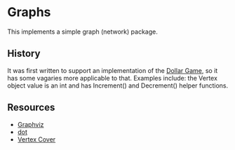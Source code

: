 # Graphs

This implements a simple graph (network) package.

## History

It was first written to support an implementation of the [Dollar Game](https://drive.google.com/file/d/1RMmfJ_0E6Gy-R6a59mkR_donKzSNHxJq/view), so it has some vagaries more applicable to that. Examples include: the Vertex object value is an int and has Increment() and Decrement() helper functions.

## Resources

* [Graphviz](https://www.graphviz.org/documentation/)
* [dot](https://pkg.go.dev/github.com/emicklei/dot)
* [Vertex Cover](https://en.wikipedia.org/wiki/Vertex_cover)

